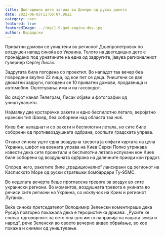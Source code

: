 ```yaml
---
title: Двегодишно дете загина во Днипро од руска ракета
date: 2023-06-05T11:00:07.962Z
category: свет
featured: true
featuredImage: ../img/1-9-god-zagina-dev.jpg
author: Вардарски
---
```

Приватни домови се уништени во регионот Дњепропетровск по воздушен напад синоќа во Украина. Телото на двегодишно дете е пронајдено под урнатините на една од задругите, јавува регионалниот гувернер Сергеј Лисак.

Задругата била погодена со проектил. Во нападот таа вечер беа повредени вкупно 22 лица, од кои пет се деца. Уништени се две двокатни задруги, погодени се 10 приватни домови, продавница и автомобил. Оштетувања има и на гасоводот.

Во својот канал Телеграм, Лисак објави и фотографии од уништувањето.

Најмалку две крстаречки ракети и едно беспилотно летало, веројатно ирански тип Шахед, беа соборени над областа таа ноќ.

Киев бил нападнат и со ракети и беспилотни летала, но сите биле соборени од противвоздушната одбрана, соопшти градската управа.

Откако синоќа уште една воздушна тревога ја опфати картата на цела Украина, шефот на воената управа на Киев Серхи Попко утринава извести дека сите проектили и беспилотни летала испукани кон Киев биле соборени од воздушната одбрана на далечните приоди кон градот.

Според него, ракетите биле „традиционално“ лансирани од регионот на Каспиското Море од руски стратешки бомбардери Ту-95МС.

Во неделата вечерта беше прогласена тревога за воздух во сите украински региони. Во моментов, воздушната тревога е укината во речиси сите региони на Украина, со исклучок на Крим и регионот Луганск.

Веќе синоќа претседателот Володимир Зеленски коментираше дека Русија повторно покажала дека е терористичка држава. „Русите ќе сносат одговорност за сето она што им го направија на нашата земја и народ“, рече Зеленски во своето вечерно видео обраќање, во кое покажа и снимки од уништување.
